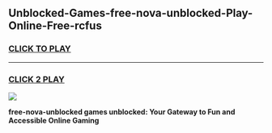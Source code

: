 
## Unblocked-Games-free-nova-unblocked-Play-Online-Free-rcfus
<h3>
<a href="https://premium76.site?title=free-nova-unblocked&ref=26A">CLICK TO PLAY</a></h3>
<hr>

<h3>
<a href="https://premium76.site?title=free-nova-unblocked&ref=26A">CLICK 2 PLAY</a>
  
</h3>

<a href="https://premium76.site?title=free-nova-unblocked&ref=26A"><img src="https://clearcache.store/games.png"></a>


**free-nova-unblocked games unblocked: Your Gateway to Fun and Accessible Online Gaming**
